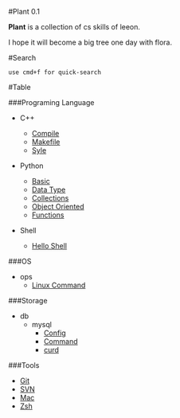 #Plant 0.1


**Plant** is a collection of cs skills of leeon.

I hope it will become a big tree one day with flora.

#Search

    use cmd+f for quick-search


#Table

###Programing Language

+ C++
    + [Compile](pl/cpp/compile.md)
    + [Makefile](pl/cpp/makefile.md)
    + [Syle](pl/cpp/style.md)

+ Python
    + [Basic](pl/py/basic.md)
    + [Data Type](pl/py/types.md)
    + [Collections](pl/py/collections.md)
    + [Object Oriented](pl/py/oop.md)
    + [Functions](pl/py/functions.md)

+ Shell
    + [Hello Shell](py/sh/shell.md)


###OS

+ ops
    + [Linux Command](os/ops/linux-command.md)


###Storage

+ db
    + mysql
        + [Config](storage/db/mysql/config.md)
        + [Command](storage/db/mysql/command.md)
        + [curd](storage/db/mysql/curd.md)


###Tools

+ [Git](tool/git.md)
+ [SVN](tool/svn.md)
+ [Mac](tool/mac.md)
+ [Zsh](tool/zsh.md)

